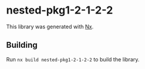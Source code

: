 # nested-pkg1-2-1-2-2

This library was generated with [Nx](https://nx.dev).

## Building

Run `nx build nested-pkg1-2-1-2-2` to build the library.
